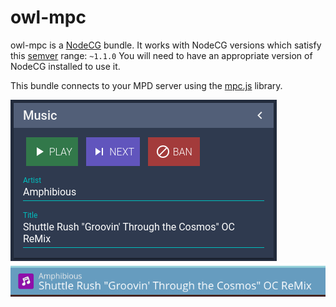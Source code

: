 # owl-mpc
owl-mpc is a [NodeCG](http://github.com/nodecg/nodecg) bundle. 
It works with NodeCG versions which satisfy this [semver](https://docs.npmjs.com/getting-started/semantic-versioning) range: `~1.1.0`
You will need to have an appropriate version of NodeCG installed to use it.

This bundle connects to your MPD server using the [mpc.js](https://github.com/hbenl/mpc-js-node) library.

![Dashboard for this bundle](media/dashboard.png)
![Example graphics created by owl-layout](media/graphic.png)